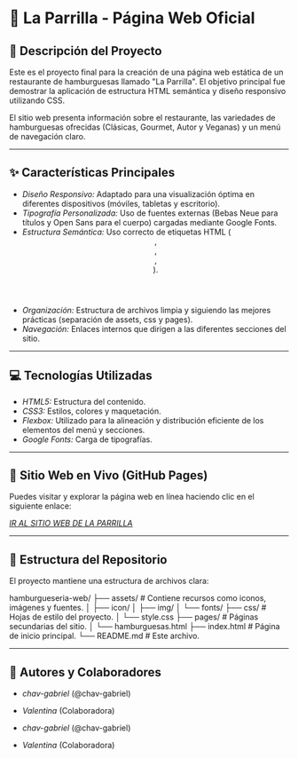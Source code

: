 # 🍔 La Parrilla - Página Web Oficial

## 📝 Descripción del Proyecto

Este es el proyecto final para la creación de una página web estática de un restaurante de hamburguesas llamado "La Parrilla". El objetivo principal fue demostrar la aplicación de estructura HTML semántica y diseño responsivo utilizando CSS.

El sitio web presenta información sobre el restaurante, las variedades de hamburguesas ofrecidas (Clásicas, Gourmet, Autor y Veganas) y un menú de navegación claro.

---

## ✨ Características Principales

* *Diseño Responsivo:* Adaptado para una visualización óptima en diferentes dispositivos (móviles, tabletas y escritorio).
* *Tipografía Personalizada:* Uso de fuentes externas (Bebas Neue para títulos y Open Sans para el cuerpo) cargadas mediante Google Fonts.
* *Estructura Semántica:* Uso correcto de etiquetas HTML (<header>, <nav>, <section>, <footer>).
* *Organización:* Estructura de archivos limpia y siguiendo las mejores prácticas (separación de assets, css y pages).
* *Navegación:* Enlaces internos que dirigen a las diferentes secciones del sitio.

---

## 💻 Tecnologías Utilizadas

* *HTML5:* Estructura del contenido.
* *CSS3:* Estilos, colores y maquetación.
* *Flexbox:* Utilizado para la alineación y distribución eficiente de los elementos del menú y secciones.
* *Google Fonts:* Carga de tipografías.

---

## 🔗 Sitio Web en Vivo (GitHub Pages)

Puedes visitar y explorar la página web en línea haciendo clic en el siguiente enlace:

[*IR AL SITIO WEB DE LA PARRILLA*](https://chav-gabriel.github.io/hamburgueseria-web/)

---

## 📁 Estructura del Repositorio

El proyecto mantiene una estructura de archivos clara:

hamburgueseria-web/
├── assets/                  # Contiene recursos como iconos, imágenes y fuentes.
│   ├── icon/
│   ├── img/
│   └── fonts/
├── css/                     # Hojas de estilo del proyecto.
│   └── style.css
├── pages/                   # Páginas secundarias del sitio.
│   └── hamburguesas.html
├── index.html               # Página de inicio principal.
└── README.md                # Este archivo.

---

## 👥 Autores y Colaboradores

* *chav-gabriel* (@chav-gabriel)
* *Valentina* (Colaboradora)

* *chav-gabriel* (@chav-gabriel)
* *Valentina* (Colaboradora)
